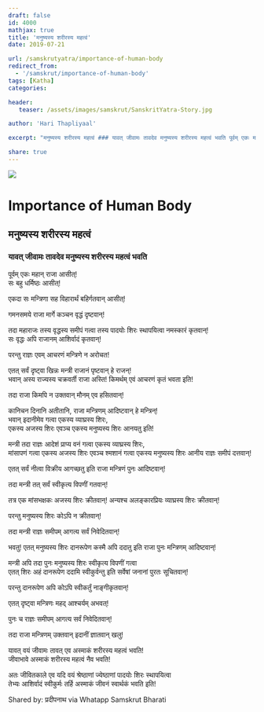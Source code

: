```yaml
---
draft: false
id: 4000    
mathjax: true
title: 'मनुष्यस्य शरीरस्य महत्वं'
date: 2019-07-21

url: /samskrutyatra/importance-of-human-body
redirect_from: 
  - '/samskrut/importance-of-human-body'
tags: [Katha]
categories:

header:
   teaser: /assets/images/samskrut/SanskritYatra-Story.jpg

author: 'Hari Thapliyaal'

excerpt: "मनुष्यस्य शरीरस्य महत्वं ### यावत् जीवामः तावदेव मनुष्यस्य शरीरस्य महत्वं भवति पूर्वम् एकः महान् राजा आसीत्! सः बहु धर्मिष्ठः आसीत्! एकदा सः मन्त्रिणा सह विहारार्थं बहिर्गतवान् आसीत्! गमनसमये राजा मार्गे कञ्चन वृद्धं दृष्टवान्! तदा महाराजः तस्य वृद्धस्य समीपं गत्वा"

share: true
---
```

![](/assets/images/samskrut/SanskritYatra-Story.jpg)

# Importance of Human Body
##  मनुष्यस्य शरीरस्य महत्वं

### यावत् जीवामः तावदेव मनुष्यस्य शरीरस्य महत्वं भवति  
पूर्वम् एकः महान् राजा आसीत्!  
सः बहु धर्मिष्ठः आसीत्!

एकदा सः मन्त्रिणा सह विहारार्थं बहिर्गतवान् आसीत्!

गमनसमये राजा मार्गे कञ्चन  वृद्धं दृष्टवान्!

तदा महाराजः तस्य वृद्धस्य समीपं गत्वा तस्य पादयोः शिरः स्थापयित्वा नमस्कारं कृतवान्!  
सः वृद्धः अपि राजानम् आशिर्वादं कृतवान्!

परन्तु राज्ञः एवम् आचरणं मन्त्रिणे न अरोचत!

एतत् सर्वं दृष्ट्वा खिन्नः मन्त्री राजानं पृष्टवान् हे राजन्!  
भवान् अस्य राज्यस्य चक्रवर्ती राजा अस्ति! किमर्थम् एवं आचरणं कृतं भवता इति!

तदा राजा किमपि न उक्तवान् मौनम् एव हसितवान्!

कानिचन दिनानि अतीतानि, राजा मन्त्रिणम् आदिष्टवान् हे मन्त्रिन्!  
भवान् इदानीमेव गत्वा एकस्य व्याघ्रस्य शिरः,  
एकस्य अजस्य शिरः एवञ्च एकस्य मनुष्यस्य शिरः आनयतु इति!

मन्त्री तदा राज्ञः आदेशं प्राप्य वनं गत्वा एकस्य व्याघ्रस्य शिरः,  
मांसापणं गत्वा एकस्य अजस्य शिरः एवञ्च श्मशानं गत्वा एकस्य मनुष्यस्य शिरः आनीय राज्ञः समीपं दत्तवान्!

एतत् सर्वं नीत्वा विक्रीय आगच्छतु इति राजा मन्त्रिणं पुनः आदिष्टवान्!

तदा मन्त्री तत् सर्वं स्वीकृत्य विपणीं गतवान्!

तत्र एक मांसभक्षकः अजस्य शिरः क्रीतवान्!
अन्यश्च अलङ्कारप्रियः व्याघ्रस्य शिरः क्रीतवान्!

परन्तु मनुष्यस्य शिरः कोऽपि न क्रीतवान्!

तदा मन्त्री राज्ञः समीपम् आगत्य सर्वं निवेदितवान्!

भवतु! एतत् मनुष्यस्य शिरः दानरूपेण कस्मै अपि ददातु इति राजा पुनः मन्त्रिणम् आदिष्टवान्!

मन्त्री अपि तदा पुनः मनुष्यस्य शिरः स्वीकृत्य विपणीं गत्वा  
एतत् शिरः अहं दानरूपेण ददामि स्वीकुर्वन्तु इति सर्वेषां जनानां पुरतः सूचितवान्!

परन्तु दानरूपेण अपि कोऽपि स्वीकर्तुं नाङ्गीकृतवान्!

एतत् दृष्ट्वा मन्त्रिणः महद् आश्चर्यम् अभवत्!

पुनः च राज्ञः समीपम् आगत्य सर्वं निवेदितवान्!

तदा राजा मन्त्रिणम् उक्तवान् इदानीं ज्ञातवान् खलु!

यावत् वयं जीवामः तावत् एव अस्माकं शरीरस्य महत्वं भवति!  
जीवाभावे अस्माकं शरीरस्य महत्वं नैव भवति!

अतः जीवितकाले एव यदि वयं श्रेष्ठाणां ज्येष्ठाणां पादयोः शिरः स्थापयित्वा  
तेभ्यः आशिर्वादं स्वीकुर्मः तर्हि अस्माकं जीवनं स्वार्थकं भवति इति!

Shared by: प्रदीपनाथ via Whatapp
Samskrut Bharati 

